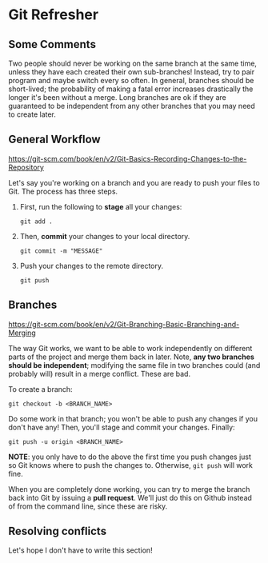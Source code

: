 # Git Refresher

## Some Comments
Two people should never be working on the same branch at the same time, unless they have each created their own sub-branches! Instead, try to pair program and maybe switch every so often. In general, branches should be short-lived; the probability of making a fatal error increases drastically the longer it's been without a merge. Long branches are ok if they are guaranteed to be independent from any other branches that you may need to create later.

## General Workflow
https://git-scm.com/book/en/v2/Git-Basics-Recording-Changes-to-the-Repository

Let's say you're working on a branch and you are ready to push your files to Git.
The process has three steps.

1. First, run the following to **stage** all your changes:

      ```git add .```

2. Then, **commit** your changes to your local directory. 

      ```git commit -m "MESSAGE"```

3. Push your changes to the remote directory.

      ```git push```
      
      
## Branches
https://git-scm.com/book/en/v2/Git-Branching-Basic-Branching-and-Merging

The way Git works, we want to be able to work independently on different parts of the project and merge them back in later. Note, **any two branches should be independent**; modifying the same file in two branches could (and probably will) result in a merge conflict. These are bad.

To create a branch:
    
    git checkout -b <BRANCH_NAME>
     
Do some work in that branch; you won't be able to push any changes if you don't have any!
Then, you'll stage and commit your changes. Finally:

    git push -u origin <BRANCH_NAME>
    
**NOTE**: you only have to do the above the first time you push changes just so Git knows where to push the changes to. Otherwise, ```git push``` will work fine.

When you are completely done working, you can try to merge the branch back into Git by issuing a **pull request**. We'll just do this on Github instead of from the command line, since these are risky.

## Resolving conflicts
Let's hope I don't have to write this section!


